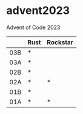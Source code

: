 # advent2023

Advent of Code 2023

|     | Rust | Rockstar |
| --- | ---- | -------- |
| 03B |  \*  |          |
| 03A |  \*  |          |
| 02B |  \*  |          |
| 02A |  \*  | \*       |
| 01B |  \*  |          |
| 01A |  \*  | \*       |